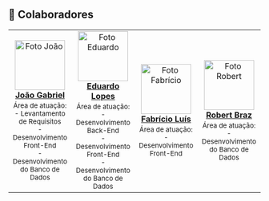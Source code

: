 ## 🤝 Colaboradores

<table>
  <tr>
    <td align="center">
      <a href="https://github.com/Jgab602" title="Github Page">
        <img src="https://avatars.githubusercontent.com/u/103221094?v=4" width="100px;" alt="Foto João"/><br>
          <b>João Gabriel</b>
      </a>
      <sub>
      <br>Área de atuação:
      <br>- Levantamento de Requisitos
      <br>- Desenvolvimento Front-End
      <br>- Desenvolvimento do Banco de Dados
        </sub>
    </td>
    <td align="center">
      <a href="https://github.com/codeFumaca" title="Github Page">
        <img src="https://avatars.githubusercontent.com/u/62085081?v=4" width="100px;" alt="Foto Eduardo"/><br>
          <b>Eduardo Lopes</b>
      </a>
      <sub>
      <br>Área de atuação:
      <br>- Desenvolvimento Back-End
      <br>- Desenvolvimento Front-End
      <br>- Desenvolvimento do Banco de Dados
        </sub>
    </td>
    <td align="center">
      <a href="https://github.com/FabricioLuisdeSousaSantos" title="Github Page">
        <img src="https://avatars.githubusercontent.com/u/90388770?v=4" width="100px;" alt="Foto Fabrício"/><br>
          <b>Fabrício Luís</b>
      </a>
       <sub>
      <br>Área de atuação:
      <br>- Desenvolvimento Front-End
        </sub>
    </td>
    <td align="center">
      <a href="https://github.com/zarbzin" title="Github Page">
        <img src="https://avatars.githubusercontent.com/u/132108401?v=4" width="100px;" alt="Foto Robert"/><br>
          <b>Robert Braz</b>
      </a>
       <sub>
      <br>Área de atuação:
      <br>- Desenvolvimento do Banco de Dados
        </sub>
  </tr>
</table>